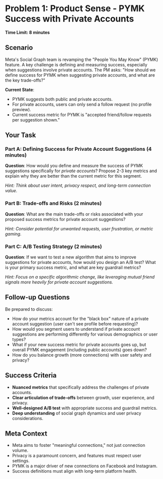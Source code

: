 # Problem 1: Product Sense - PYMK Success with Private Accounts
**Time Limit: 8 minutes**

## Scenario
Meta's Social Graph team is revamping the "People You May Know" (PYMK) feature. A key challenge is defining and measuring success, especially when suggestions involve private accounts. The PM asks: "How should we define success for PYMK when suggesting private accounts, and what are the key trade-offs?"

**Current State**: 
- PYMK suggests both public and private accounts.
- For private accounts, users can only send a follow request (no profile preview).
- Current success metric for PYMK is "accepted friend/follow requests per suggestion shown."

## Your Task

### Part A: Defining Success for Private Account Suggestions (4 minutes)
**Question**: How would you define and measure the success of PYMK suggestions specifically for *private accounts*? Propose 2-3 key metrics and explain why they are better than the current metric for this segment.

*Hint: Think about user intent, privacy respect, and long-term connection value.*

### Part B: Trade-offs and Risks (2 minutes)  
**Question**: What are the main trade-offs or risks associated with your proposed success metrics for private account suggestions?

*Hint: Consider potential for unwanted requests, user frustration, or metric gaming.*

### Part C: A/B Testing Strategy (2 minutes)
**Question**: If we want to test a new algorithm that aims to improve suggestions for private accounts, how would you design an A/B test? What is your primary success metric, and what are key guardrail metrics?

*Hint: Focus on a specific algorithmic change, like leveraging mutual friend signals more heavily for private account suggestions.*

## Follow-up Questions
Be prepared to discuss:
- How do your metrics account for the "black box" nature of a private account suggestion (user can't see profile before requesting)?
- How would you segment users to understand if private account suggestions are performing differently for various demographics or user types?
- What if your new success metric for private accounts goes up, but overall PYMK engagement (including public accounts) goes down?
- How do you balance growth (more connections) with user safety and privacy?

## Success Criteria
- **Nuanced metrics** that specifically address the challenges of private accounts.
- **Clear articulation of trade-offs** between growth, user experience, and privacy.
- **Well-designed A/B test** with appropriate success and guardrail metrics.
- **Deep understanding** of social graph dynamics and user privacy considerations.

## Meta Context
- Meta aims to foster "meaningful connections," not just connection volume.
- Privacy is a paramount concern, and features must respect user settings.
- PYMK is a major driver of new connections on Facebook and Instagram.
- Success definitions must align with long-term platform health. 